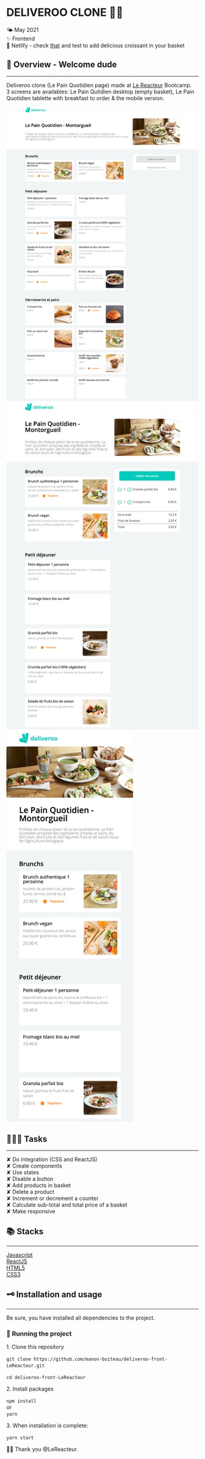 # DELIVEROO CLONE 🥐🥖

🌤 May 2021  
✨ Frontend  
🔗 Netlify - check [that](https://mydeliveroo-lereacteur-2021.netlify.app/) and test to add delicious croissant in your basket

## 🌈 Overview - Welcome dude

---

Deliveroo clone (Le Pain Quotidien page) made at [Le Reacteur](https://www.lereacteur.io/) Bootcamp.  
3 screens are availables: Le Pain Qutidien desktop (empty basket), Le Pain Quotidien tablette with breakfast to order & the mobile version.

![Screen 1](src/assets/img/screen-1.png)  
![Screen 2](src/assets/img/screen-2.png)
![Screen 3](src/assets/img/screen-3.png)

## 👩🏻‍💻 Tasks

---

✘ Do integration (CSS and ReactJS)  
✘ Create components  
✘ Use states  
✘ Disable a button  
✘ Add products in basket  
✘ Delete a product  
✘ Increment or decrement a counter  
✘ Calculate sub-total and total price of a basket  
✘ Make responsive

## 📚 Stacks

---

[Javascript](https://www.w3schools.com/js/default.asp)  
[ReactJS](https://fr.reactjs.org/docs/getting-started.html)  
[HTML5](https://www.w3schools.com/html/default.asp)  
[CSS3](https://www.w3schools.com/css/default.asp)

## 🗝 Installation and usage

---

Be sure, you have installed all dependencies to the project.

### 🚙 Running the project

1️. Clone this repository

`git clone https://github.com/manon-boiteau/deliveroo-front-LeReacteur.git`

`cd deliveroo-front-LeReacteur`

2️. Install packages

`npm install`  
or  
`yarn`

3️. When installation is complete:

`yarn start`

🙏🏻 Thank you @LeReacteur.
